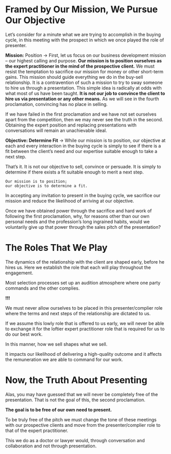 # Framed by Our Mission, We Pursue Our Objective

Let’s consider for a minute what we are trying to accomplish in the buying cycle, in this meeting with the prospect in which we once played the role of presenter.

**Mission:** Position → 
	First, let us focus on our business development mission – our highest calling and purpose. 
		**Our mission is to position ourselves as the expert practitioner in the mind of the prospective client.**
	We must resist the temptation to sacrifice our mission for money or other short-term gains.
This mission should guide everything we do in the buy-sell relationship. It is a contravention of such a mission to try to sway someone to hire us through a presentation. This simple idea is radically at odds with what most of us have been taught.	**It is not our job to convince the client to hire us via presentation or any other means.** As we will see in the fourth proclamation, convincing has no place in selling.

If we have failed in the first proclamation and we have not set ourselves apart from the competition, then we may never see the truth in the second. Obtaining the expert position and replacing presentations with conversations will remain an unachievable ideal.

**Objective: Determine Fit** → 
	While our mission is to position, our objective at each and every interaction in the buying cycle is simply to see if there is a fit between the client’s need and our expertise suitable enough to take a next step. 
	
That’s it. It is not our objective to sell, convince or persuade. It is simply to determine if there exists a fit suitable enough to merit a next step. 

	Our mission is to position; 
	our objective is to determine a fit.

In accepting any invitation to present in the buying cycle, we sacrifice our mission and reduce the likelihood of arriving at our objective.

Once we have obtained power through the sacrifice and hard work of following the first proclamation, why, for reasons other than our own personal needs and the profession’s long ingrained habits, would we voluntarily give up that power through the sales pitch of the presentation?

# The Roles That We Play

The dynamics of the relationship with the client are shaped early, before he hires us. Here we establish the role that each will play throughout the engagement. 

Most selection processes set up an audition atmosphere where one party commands and the other complies. 

**!!!**

We must never allow ourselves to be placed in this presenter/complier role where the terms and next steps of the relationship are dictated to us. 

If we assume this lowly role that is offered to us early, we will never be able to exchange it for the loftier expert practitioner role that is required for us to do our best work.

In this manner, how we sell shapes what we sell.

It impacts our likelihood of delivering a high-quality outcome and it affects the remuneration we are able to command for our work.

# Now, the Truth About Presenting

Alas, you may have guessed that we will never be completely free of the presentation. That is not the goal of this, the second proclamation.

**The goal is to be free of our own need to present.**

To be truly free of the pitch we must change the tone of these meetings with our prospective clients and move from the presenter/complier role to that of the expert practitioner. 

This we do as a doctor or lawyer would, through conversation and collaboration and not through presentation.